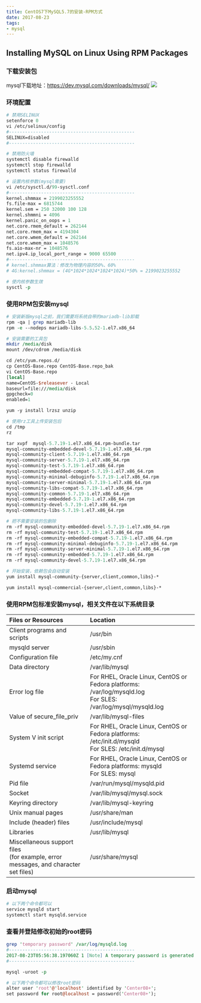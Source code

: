 ```yaml
---
title: CentOS7下MySQL5.7的安装-RPM方式
date: 2017-08-23
tags:
- mysql
---
```


## Installing MySQL on Linux Using RPM Packages
### 下载安装包
mysql下载地址：https://dev.mysql.com/downloads/mysql/
![](http://oligvdnzp.bkt.clouddn.com/0823_mysql_01.png)

<!-- more -->

### 环境配置
``` perl
# 禁用SELINUX
setenforce 0
vi /etc/selinux/config
#-----------------------------------------------
SELINUX=disabled
#-----------------------------------------------

# 禁用防火墙
systemctl disable firewalld
systemctl stop firewalld
systemctl status firewalld

# 设置内核参数(mysql需要)
vi /etc/sysctl.d/99-sysctl.conf
#-----------------------------------------------
kernel.shmmax = 2199023255552
fs.file-max = 6815744
kernel.sem = 250 32000 100 128
kernel.shmmni = 4096
kernel.panic_on_oops = 1
net.core.rmem_default = 262144
net.core.rmem_max = 4194304
net.core.wmem_default = 262144
net.core.wmem_max = 1048576
fs.aio-max-nr = 1048576
net.ipv4.ip_local_port_range = 9000 65500
#-----------------------------------------------
# kernel.shmmax算法：修改为物理内容的50%、60%
# 4G:kernel.shmmax = (4G*1024*1024*1024*1024)*50% = 2199023255552

# 使内核参数生效
sysctl -p
```

### 使用RPM包安装mysql
``` perl
# 安装新版mysql之前，我们需要将系统自带的mariadb-lib卸载
rpm -qa | grep mariadb-lib
rpm -e --nodeps mariadb-libs-5.5.52-1.el7.x86_64

# 安装需要的工具包
mkdir /media/disk
mount /dev/cdrom /media/disk

cd /etc/yum.repos.d/
cp CentOS-Base.repo CentOS-Base.repo_bak
vi CentOS-Base.repo
[local]
name=CentOS-$releasever - Local
baseurl=file:///media/disk
gpgcheck=0
enabled=1

yum -y install lrzsz unzip

# 使用rz工具上传安装包后
cd /tmp
rz

tar xvpf  mysql-5.7.19-1.el7.x86_64.rpm-bundle.tar
mysql-community-embedded-devel-5.7.19-1.el7.x86_64.rpm
mysql-community-client-5.7.19-1.el7.x86_64.rpm
mysql-community-server-5.7.19-1.el7.x86_64.rpm
mysql-community-test-5.7.19-1.el7.x86_64.rpm
mysql-community-embedded-compat-5.7.19-1.el7.x86_64.rpm
mysql-community-minimal-debuginfo-5.7.19-1.el7.x86_64.rpm
mysql-community-server-minimal-5.7.19-1.el7.x86_64.rpm
mysql-community-libs-compat-5.7.19-1.el7.x86_64.rpm
mysql-community-common-5.7.19-1.el7.x86_64.rpm
mysql-community-embedded-5.7.19-1.el7.x86_64.rpm
mysql-community-devel-5.7.19-1.el7.x86_64.rpm
mysql-community-libs-5.7.19-1.el7.x86_64.rpm

# 把不需要安装的包删除
rm -rf mysql-community-embedded-devel-5.7.19-1.el7.x86_64.rpm
rm -rf mysql-community-test-5.7.19-1.el7.x86_64.rpm
rm -rf mysql-community-embedded-compat-5.7.19-1.el7.x86_64.rpm
rm -rf mysql-community-minimal-debuginfo-5.7.19-1.el7.x86_64.rpm
rm -rf mysql-community-server-minimal-5.7.19-1.el7.x86_64.rpm
rm -rf mysql-community-embedded-5.7.19-1.el7.x86_64.rpm
rm -rf mysql-community-devel-5.7.19-1.el7.x86_64.rpm

# 开始安装，依赖包会自动安装
yum install mysql-community-{server,client,common,libs}-*

yum install mysql-commercial-{server,client,common,libs}-*

```

### 使用RPM包标准安装mysql，相关文件在以下系统目录
|Files or Resources|Location|
| :---- | :----|
|Client programs and scripts| /usr/bin|
|mysqld server|/usr/sbin|
|Configuration file|/etc/my.cnf|
|Data directory|/var/lib/mysql|
|Error log file|For RHEL, Oracle Linux, CentOS or Fedora platforms: <br>/var/log/mysqld.log<br>For SLES: /var/log/mysql/mysqld.log|
|Value of secure_file_priv|/var/lib/mysql-files|
|System V init script|For RHEL, Oracle Linux, CentOS or Fedora platforms: <br>/etc/init.d/mysqld<br>For SLES: /etc/init.d/mysql|
|Systemd service|For RHEL, Oracle Linux, CentOS or Fedora platforms: mysqld<br>For SLES: mysql|
|Pid file|/var/run/mysql/mysqld.pid|
|Socket|/var/lib/mysql/mysql.sock|
|Keyring directory|/var/lib/mysql-keyring|
|Unix manual pages|/usr/share/man|
|Include (header) files|/usr/include/mysql|
|Libraries|/usr/lib/mysql|
|Miscellaneous support files <br>(for example, error messages, and character set files)|/usr/share/mysql|

### 启动mysql
``` perl
# 以下两个命令都可以
service mysqld start
systemctl start mysqld.service
```

### 查看并登陆修改初始的root密码
``` perl
grep 'temporary password' /var/log/mysqld.log
#-----------------------------------------------
2017-08-23T05:56:38.197060Z 1 [Note] A temporary password is generated for root@localhost: gi._hyg/f2oJ
#-----------------------------------------------

mysql -uroot -p

# 以下两个命令都可以修改root密码
alter user 'root'@'localhost' identified by 'Center08+';
set password for root@localhost = password('Center08+');
```

